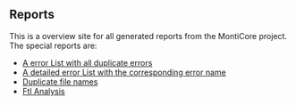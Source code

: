 ## Reports

This is a overview site for all generated reports from the MontiCore project.
The special reports are:

* [A error List with all duplicate errors](ErrorList.md)
* [A detailed error List with the corresponding error name](DetailedErrorList.md)
* [Duplicate file names](FindDoubleFileNames.md)
* [Ftl Analysis](FtlAnalysis.md)